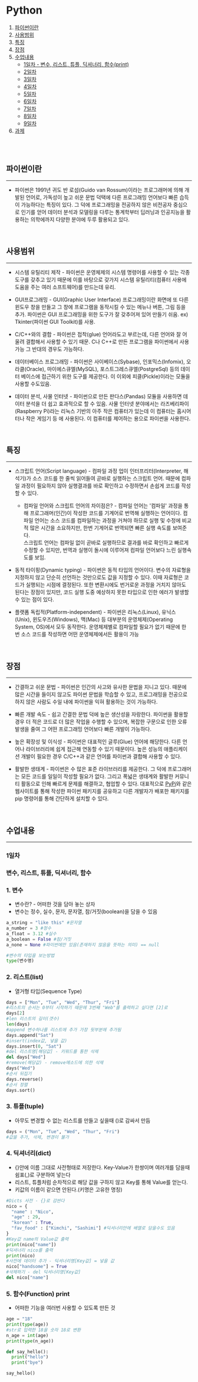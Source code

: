 # Python

1. [파이썬이란](#파이썬이란) 
2. [사용범위](#사용범위)
3. [특징](#특징)
4. [장점](#장점)
5. [수업내용](#수업내용)
	- [1일차 - 변수, 리스트, 튜플, 딕셔너리, 함수(print)](#1일차)
	- [2일차](#2일차)
	- [3일차](#3일차)
	- [4일차](#4일차)
	- [5일차](#5일차)
	- [6일차](#6일차)
	- [7일차](#7일차)
	- [8일차](#8일차)
	- [9일차](#9일차)
6. [과제](#과제)

<br><br>

## 파이썬이란
---
- 파이썬은 1991년 귀도 반 로섬(Guido van Rossum)이라는 프로그래머에 의해 개발된 언어로, 가독성이 높고 쉬운 문법 덕택에 다른 프로그래밍 언어보다 빠른 습득이 가능하다는 특징이 있다. 그 덕에 프로그래밍을 전공하지 않은 비전공자 중심으로 인기를 얻어 데이터 분석과 모델링을 다루는 통계학부터 딥러닝과 인공지능을 활용하는 의학에까지 다양한 분야에 두루 활용되고 있다.

<br>

## 사용범위
---
- 시스템 유틸리티 제작 - 파이썬은 운영체제의 시스템 명령어를 사용할 수 있는 각종 도구를 갖추고 있기 때문에 이를 바탕으로 갖가지 시스템 유틸리티(컴퓨터 사용에 도움을 주는 여러 소프트웨어)를 만드는데 유리.

- GUI프로그래밍 - GUI(Graphic User Interface) 프로그래밍이란 화면에 또 다른 윈도우 창을 만들고 그 창에 프로그램을 동작시킬 수 있는 메뉴나 버튼, 그림 등을 추가. 파이썬은 GUI 프로그래밍을 위한 도구가 잘 갖추어져 있어 만들기 쉬움. ex) Tkinter(파이썬 GUI Toolkit)를 사용.

- C/C++와의 결합 - 파이썬은 접착(glue) 언어라도고 부르는데, 다른 언어와 잘 어울려 결합해서 사용할 수 있기 때문. C나 C++로 만든 프로그램을 파이썬에서 사용 가능 그 반대의 경우도 가능하다.

- 데이터베이스 프로그래밍 - 파이썬은 사이베이스(Sybase), 인포믹스(Infomix), 오라클(Oracle), 마이에스큐엘(MySQL), 포스트그레스큐엘(PostgreSql) 등의 데이터 베이스에 접근하기 위한 도구를 제공한다. 이 이외에 피클(Pickle)이라는 모듈을 사용할 수도있음.

- 데이터 분석, 사물 인터넷 - 파이썬으로 만든 판다스(Pandas) 모듈을 사용하면 데이터 분석을 더 쉽고 효과적으로 할 수 있음. 사물 인터넷 분야에서는 라즈베리파이(Raspberry Pi)라는 리눅스 기반의 아주 작은 컴퓨터가 있는데 이 컴퓨터는 홈시어터나 작은 게임기 등 에 사용된다. 이 컴퓨터를 제어하는 용으로 파이썬을 사용한다.

<br>

## 특징
---
- 스크립트 언어(Script language) - 컴파일 과정 업이 인터프리터(Interpreter, 해석기)가 소스 코드를 한 줄씩 읽어들여 곧바로 실행하는 스크립트 언어. 때문에 컴파일 과정이 필요하지 않아 실행결과를 바로 확인하고 수정하면서 손쉽게 코드를 작성 할 수 있다.
	- 컴파일 언어와 스크립트 언어의 차이점은? - 컴파일 언어는 '컴파일' 과정을 통해 프로그래머(인간)이 작성한 코드를 기계어로 번역해 실행하는 언어이다. 컴파일 언어는 소스 코드를 컴파일하는 과정을 거쳐야 하므로 실행 및 수정에 비교적 많은 시간을 소요하지만, 한번 기게어로 번역되면 빠른 실행 속도를 보여준다. <br>
	스크립트 언어는 컴파일 없이 곧바로 실행하므로 결과를 바로 확인하고 빠르게 수정할 수 있지만, 번역과 실행이 돌시에 이루어져 컴파일 언어보다 느린 실행속도를 보임.

- 동적 타이핑(Dynamic typing) - 파이썬은 동적 타입의 언어이다. 변수의 자료형을 지정하지 않고 단순히 선언하는 것만으로도 값을 지정할 수 있다. 이때 자료형은 코드가 실행되는 시점에 결정된다. 또한 변환시에도 번거로운 과정을 거치지 않아도 된다는 장점이 있지만, 코드 실행 도중 예상하지 못한 타입으로 인한 에러가 발생할 수 있는 점이 있다.

- 플랫폼 독립적(Platform-independent) - 파이썬은 리눅스(Linux), 유닉스(Unix), 윈도우즈(Windows), 맥(Mac) 등 대부분의 운영체제(Operating System, OS)에서 모두 동작한다. 운영체제별로 컴파일할 필요가 없기 때문에 한 번 소스 코드를 작성하면 어떤 운영체제에서든 활용이 가능

<br>

## 장점
---
- 간결하고 쉬운 문법 - 파이썬은 인간의 사고와 유사한 문법을 지니고 있다. 때문에 많은 시간을 들이지 않고도 파이썬 문법을 학습할 수 있고, 프로그래밍을 전공으로 하지 않은 사람도 수일 내에 파이썬을 익혀 활용하는 것이 가능하다.

- 빠른 개발 속도 - 쉽고 간결한 문법 덕에 높은 생산성을 자랑한다. 파이썬을 활용할 경우 더 적은 코드로 더 많은 작업을 수행할 수 있으며, 복잡한 구문으로 인한 오류 발생을 줄여 그 어떤 프로그래밍 언어보다 빠른 개발이 가능하다.

- 높은 확장성 및 이식성 - 파이썬은 대표적인 글루(Glue) 언어에 해당한다. 다른 언어나 라이브러리에 쉽게 접근해 연동할 수 있기 때문이다. 높은 성능의 애플리케이션 개발이 필요한 경우 C/C++과 같은 언어를 파이썬과 결합해 사용할 수 있다.

- 활발한 생태계 - 파이썬은 수 많은 표준 라이브러리를 제공한다. 그 덕에 프로그래머는 모든 코드를 일일이 작성할 필요가 없다. 그리고 폭넓은 생태계와 활발한 커뮤니티 활동으로 인해 빠르게 문제를 해결하고, 협업할 수 있다. 대표적으로 [PyPi](https://pypi.org/)와 같은 웹사이트를 통해 작성한 파이썬 패키지를 공유하고 다른 개발자가 배포한 패키지를 pip 명령어를 통해 간단하게 설치할 수 있다.

<br>

## 수업내용
---
### 1일차 
### 변수, 리스트, 튜플, 딕셔너리, 함수

### 1. 변수
- 변수란? - 어떠한 것을 담아 놓는 상자
- 변수는 정수, 실수, 문자, 문자열, 참/거짓(boolean)을 담을 수 있음

```py
a_string = "like this" #문자열
a_number = 3 #정수
a_float = 3.12 #실수
a_boolean = False #참/거짓
a_none = None #파이썬에만 있음(존재하지 않음을 뜻하는 의미) == null

#변수의 타입을 보는방법
type(변수명)
```

### 2. 리스트(list)
- 열거형 타입(Sequence Type)

```py
days = ["Mon", "Tue", "Wed", "Thur", "Fri"]
#리스트의 순서는 0부터 시작하기 때문에 3번째 "Web"를 출력하고 싶다면 [2]로
days[2]
#len 리스트의 길이(갯수)
len(days)
#append 변수하나를 리스트에 추가 가장 뒷부분에 추가됨
days.append("Sat")
#insert(index값, 넣을 값)
days.insert(0, "Sat")
#del 리스트명[해당값] - 키워드를 통한 삭제
del days["Wed"]
#remove(해당값) - remove메소드에 의한 삭제
days("Wed")
#순서 뒤집기
days.reverse() 
#순서 정렬
days.sort()
```

### 3. 튜플(tuple)
- 아무도 변경할 수 없는 리스트를 만들고 싶을때 ()로 감싸서 만듬

```py
days = ("Mon", "Tue", "Wed", "Thur", "Fri")
#값을 추가, 삭제, 변경이 불가
```

### 4. 딕셔너리(dict)
- {}안에 이름 그대로 사전형태로 저장한다. Key-Value가 한쌍이며 여러개를 담을때 쉼표(,)로 구분하여 넣는다
- 리스트, 튜플처럼 순차적으로 해당 값을 구하지 않고 Key를 통해 Value를 얻는다.
- 키값의 이름이 같으면 안된다.(키명은 고유한 명칭)
```py
#Dicts 사전 - {}로 감싼다
nico = {
  "name" : "Nico",
  "age" : 29,
  "korean" : True,
  "fav_food" : ["Kimchi", "Sashimi"] #딕셔너리안에 배열로 담을수도 있음
}
#Key값 name의 Value값 출력
print(nico["name"])
#딕셔너리 nico를 출력
print(nico)
#사전에 데이터 추가 - 딕셔너리명[Key값] = 넣을 값
nico["handsome"] = True 
#삭제하기 - del 딕셔너리명[Key값]
del nico["name"]
```

### 5. 함수(Function) print
- 어떠한 기능을 여러번 사용할 수 있도록 만든 것
```py
age = "18"
print(type(age))
#str로 입력한 18을 숫자 18로 변환
n_age = int(age)
print(type(n_age))

def say_hello():
  print("hello")
  print("bye")

say_hello()
```